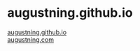 # augustning.github.io

[augustning.github.io](https://augustning.github.io)  
[augustning.com](https://augustning.com)
